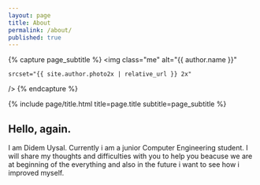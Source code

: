 ```yaml
---
layout: page
title: About
permalink: /about/
published: true
---
```


<div class="page" markdown="1">

{% capture page_subtitle %}
<img
    class="me"
    alt="{{ author.name }}"
   
    srcset="{{ site.author.photo2x | relative_url }} 2x"
/>
{% endcapture %}

{% include page/title.html title=page.title subtitle=page_subtitle %}

## Hello, again. 

I am Didem Uysal. Currently i am a junior Computer Engineering student. I will share my thoughts and difficulties with you to help you beacuse we are at beginning of the everything and also in the future i want to  see how i improved myself. 
</div>
